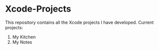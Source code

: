 # Xcode-Projects
This repository contains all the Xcode projects I have developed.
Current projects:
  1. My Kitchen
  2. My Notes
